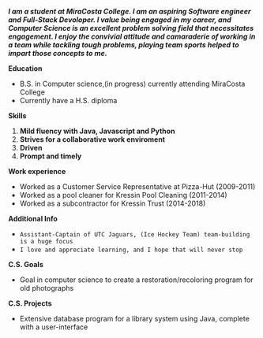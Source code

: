 
  **_I am a student at MiraCosta College. I am an aspiring Software engineer and Full-Stack Devoloper. I value being engaged in my career, and Computer Science is an excellent problem solving field that necessitates engagement. I enjoy the convivial attitude and camaraderie of working in a team while tackling tough problems, playing team sports helped to impart those concepts to me._**


**Education**
- B.S. in Computer science,(in progress) currently attending MiraCosta College
- Currently have a H.S. diploma

**Skills**
1. **Mild fluency with Java, Javascript and Python**
2. **Strives for a collaborative work enviroment**
3. **Driven**
4. **Prompt and timely**

**Work experience**
- Worked as a Customer Service Representative at Pizza-Hut (2009-2011)
- Worked as a pool cleaner for Kressin Pool Cleaning (2011-2014)
- Worked as a subcontractor for Kressin Trust (2014-2018)

**Additional Info**
- `Assistant-Captain of UTC Jaguars, (Ice Hockey Team) team-building is a huge focus`
- `I love and appreciate learning, and I hope that will never stop`

**C.S. Goals**
- Goal in computer science to create a restoration/recoloring program for old photographs

**C.S. Projects**
- Extensive database program for a library system using Java, complete with a user-interface 
